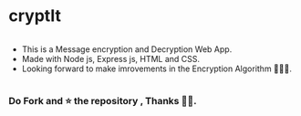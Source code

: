 # cryptIt
<pre>
</pre>

- This is a Message encryption and Decryption Web App.
- Made with Node js, Express js, HTML and CSS.
- Looking forward to make imrovements in the Encryption Algorithm 👨🏼‍🔧.

<pre>
</pre>



### Do Fork and ⭐ the repository , Thanks 👨‍💻.
